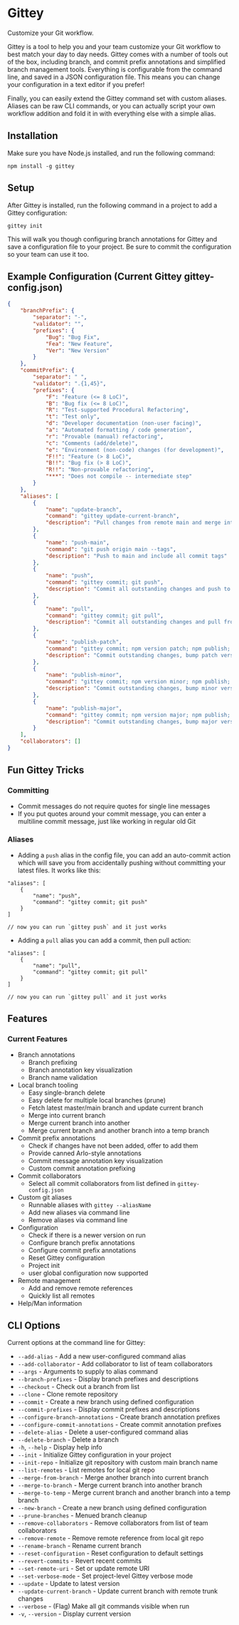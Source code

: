 # Gittey #

Customize your Git workflow.

Gittey is a tool to help you and your team customize your Git workflow to best match your day to day needs. Gittey comes with a number of tools out of the box, including branch, and commit prefix annotations and simplified branch management tools. Everything is configurable from the command line, and saved in a JSON configuration file. This means you can change your configuration in a text editor if you prefer!

Finally, you can easily extend the Gittey command set with custom aliases. Aliases can be raw CLI commands, or you can actually script your own workflow addition and fold it in with everything else with a simple alias.

## Installation ##

Make sure you have Node.js installed, and run the following command:

```
npm install -g gittey
```

## Setup ##

After Gittey is installed, run the following command in a project to add a Gittey configuration:

```
gittey init
```

This will walk you though configuring branch annotations for Gittey and save a configuration file to your project. Be sure to commit the configuration so your team can use it too.

## Example Configuration (Current Gittey gittey-config.json) ##

```json
{
    "branchPrefix": {
        "separator": "-",
        "validator": "",
        "prefixes": {
            "Bug": "Bug Fix",
            "Fea": "New Feature",
            "Ver": "New Version"
        }
    },
    "commitPrefix": {
        "separator": " ",
        "validator": ".{1,45}",
        "prefixes": {
            "F": "Feature (<= 8 LoC)",
            "B": "Bug fix (<= 8 LoC)",
            "R": "Test-supported Procedural Refactoring",
            "t": "Test only",
            "d": "Developer documentation (non-user facing)",
            "a": "Automated formatting / code generation",
            "r": "Provable (manual) refactoring",
            "c": "Comments (add/delete)",
            "e": "Environment (non-code) changes (for development)",
            "F!!": "Feature (> 8 LoC)",
            "B!!": "Bug fix (> 8 LoC)",
            "R!!": "Non-provable refactoring",
            "***": "Does not compile -- intermediate step"
        }
    },
    "aliases": [
        {
            "name": "update-branch",
            "command": "gittey update-current-branch",
            "description": "Pull changes from remote main and merge into current branch"
        },
        {
            "name": "push-main",
            "command": "git push origin main --tags",
            "description": "Push to main and include all commit tags"
        },
        {
            "name": "push",
            "command": "gittey commit; git push",
            "description": "Commit all outstanding changes and push to remote"
        },
        {
            "name": "pull",
            "command": "gittey commit; git pull",
            "description": "Commit all outstanding changes and pull from remote"
        },
        {
            "name": "publish-patch",
            "command": "gittey commit; npm version patch; npm publish; gittey push-main",
            "description": "Commit outstanding changes, bump patch version, publish, and push"
        },
        {
            "name": "publish-minor",
            "command": "gittey commit; npm version minor; npm publish; gittey push-main",
            "description": "Commit outstanding changes, bump minor version, publish, and push"
        },
        {
            "name": "publish-major",
            "command": "gittey commit; npm version major; npm publish; gittey push-main",
            "description": "Commit outstanding changes, bump major version, publish, and push"
        }
    ],
    "collaborators": []
}
```

## Fun Gittey Tricks ##

### Committing ###

- Commit messages do not require quotes for single line messages
- If you put quotes around your commit message, you can enter a multiline commit message, just like working in regular old Git

### Aliases ###

- Adding a `push` alias in the config file, you can add an auto-commit action which will save you from accidentally pushing without committing your latest files. It works like this:

```
"aliases": [
    {
        "name": "push",
        "command": "gittey commit; git push"
    }
]

// now you can run `gittey push` and it just works
```

- Adding a `pull` alias you can add a commit, then pull action:

```
"aliases": [
    {
        "name": "pull",
        "command": "gittey commit; git pull"
    }
]

// now you can run `gittey pull` and it just works
```

## Features ##

### Current Features ###

- Branch annotations
    - Branch prefixing
    - Branch annotation key visualization
    - Branch name validation
- Local branch tooling
    - Easy single-branch delete
    - Easy delete for multiple local branches (prune)
    - Fetch latest master/main branch and update current branch
    - Merge into current branch
    - Merge current branch into another
    - Merge current branch and another branch into a temp branch
- Commit prefix annotations
    - Check if changes have not been added, offer to add them
    - Provide canned Arlo-style annotations
    - Commit message annotation key visualization
    - Custom commit annotation prefixing
- Commit collaborators
    - Select all commit collaborators from list defined in `gittey-config.json`
- Custom git aliases
    - Runnable aliases with `gittey --aliasName`
    - Add new aliases via command line
    - Remove aliases via command line
- Configuration
    - Check if there is a newer version on run
    - Configure branch prefix annotations
    - Configure commit prefix annotations
    - Reset Gittey configuration
    - Project init
    - user global configuration now supported
- Remote management
    - Add and remove remote references
    - Quickly list all remotes
- Help/Man information

## CLI Options ##

Current options at the command line for Gittey:

- `--add-alias` - Add a new user-configured command alias
- `--add-collaborator` - Add collaborator to list of team collaborators
- `--args` - Arguments to supply to alias command
- `--branch-prefixes` - Display branch prefixes and descriptions
- `--checkout` - Check out a branch from list
- `--clone` - Clone remote repository
- `--commit` - Create a new branch using defined configuration
- `--commit-prefixes` - Display commit prefixes and descriptions
- `--configure-branch-annotations` - Create branch annotation prefixes
- `--configure-commit-annotations` - Create commit annotation prefixes
- `--delete-alias` - Delete a user-configured command alias
- `--delete-branch` - Delete a branch
- `-h`, `--help` - Display help info
- `--init` - Initialize Gittey configuration in your project
- `--init-repo` - Initialize git repository with custom main branch name
- `--list-remotes` - List remotes for local git repo
- `--merge-from-branch` - Merge another branch into current branch
- `--merge-to-branch` - Merge current branch into another branch
- `--merge-to-temp` - Merge current branch and another branch into a temp branch
- `--new-branch` - Create a new branch using defined configuration
- `--prune-branches` - Menued branch cleanup
- `--remove-collaborators` - Remove collaborators from list of team collaborators
- `--remove-remote` - Remove remote reference from local git repo
- `--rename-branch` - Rename current branch
- `--reset-configuration` - Reset configuration to default settings
- `--revert-commits` - Revert recent commits
- `--set-remote-uri` - Set or update remote URI
- `--set-verbose-mode` - Set project-level Gittey verbose mode
- `--update` - Update to latest version
- `--update-current-branch` - Update current branch with remote trunk changes
- `--verbose` - (Flag) Make all git commands visible when run
- `-v`, `--version` - Display current version